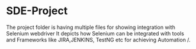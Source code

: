 # SDE-Project

The project folder is having multiple files for showing integration with Selenium webdriver
It depicts how Selenium can be integrated with tools and Frameworks like JIRA,JENKINS, TestNG etc for achieving Automation /.
